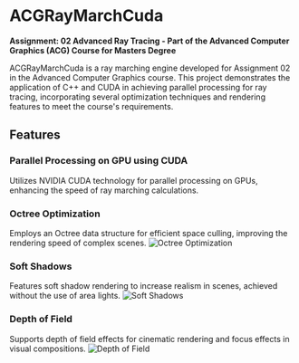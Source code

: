 # ACGRayMarchCuda
**Assignment: 02 Advanced Ray Tracing - Part of the Advanced Computer Graphics (ACG) Course for Masters Degree**

ACGRayMarchCuda is a ray marching engine developed for Assignment 02 in the Advanced Computer Graphics course. This project demonstrates the application of C++ and CUDA in achieving parallel processing for ray tracing, incorporating several optimization techniques and rendering features to meet the course's requirements.

## Features

### Parallel Processing on GPU using CUDA
Utilizes NVIDIA CUDA technology for parallel processing on GPUs, enhancing the speed of ray marching calculations.

### Octree Optimization
Employs an Octree data structure for efficient space culling, improving the rendering speed of complex scenes.
![Octree Optimization](https://github.com/fallinbryan/ACGRayMarchCuda/assets/307555018-ff09b572-ddf4-465e-a858-5df9406e3702.png)

### Soft Shadows
Features soft shadow rendering to increase realism in scenes, achieved without the use of area lights.
![Soft Shadows](https://github.com/fallinbryan/ACGRayMarchCuda/assets/307555028-d8900051-fc10-4c88-9036-16b986e975e3.png)

### Depth of Field
Supports depth of field effects for cinematic rendering and focus effects in visual compositions.
![Depth of Field](https://github.com/fallinbryan/ACGRayMarchCuda/assets/307555090-2255bd7d-ebc5-4736-857a-7ee9d4ab1e31.png)
